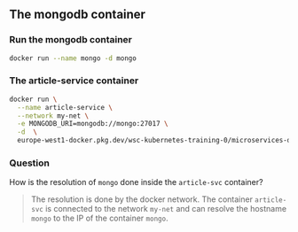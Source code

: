 
## The mongodb container

### Run the mongodb container

```bash
docker run --name mongo -d mongo
```

### The article-service container

```bash
docker run \
  --name article-service \
  --network my-net \
  -e MONGODB_URI=mongodb://mongo:27017 \
  -d  \
  europe-west1-docker.pkg.dev/wsc-kubernetes-training-0/microservices-demo/article-service:latest 
```

### Question

How is the resolution of `mongo` done inside the `article-svc` container?
> The resolution is done by the docker network. The container `article-svc` is connected to the 
> network `my-net` and can resolve the hostname `mongo` to the IP of the container `mongo`.
